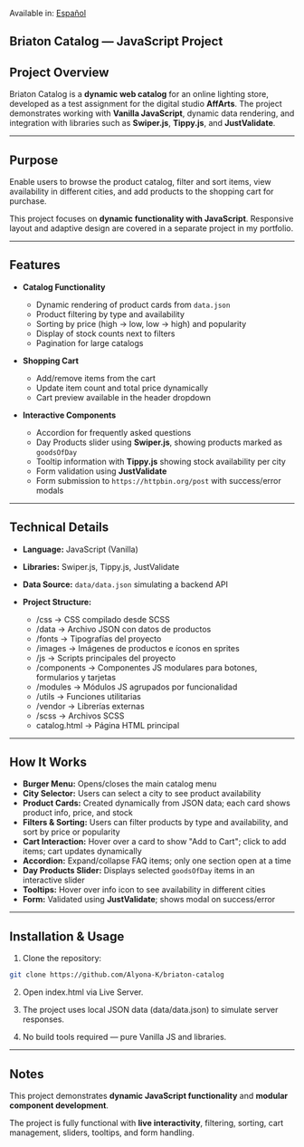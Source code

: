 Available in: [Español](README.es.md)

## Briaton Catalog — JavaScript Project

## Project Overview

Briaton Catalog is a **dynamic web catalog** for an online lighting store, developed as a test assignment for the digital studio **AffArts**. 
The project demonstrates working with **Vanilla JavaScript**, dynamic data rendering, and integration with libraries such as **Swiper.js**, **Tippy.js**, and **JustValidate**.

---

## Purpose

Enable users to browse the product catalog, filter and sort items, view availability in different cities, and add products to the shopping cart for purchase.

This project focuses on **dynamic functionality with JavaScript**. Responsive layout and adaptive design are covered in a separate project in my portfolio.

---

## Features

- **Catalog Functionality**
  - Dynamic rendering of product cards from `data.json`
  - Product filtering by type and availability
  - Sorting by price (high → low, low → high) and popularity
  - Display of stock counts next to filters
  - Pagination for large catalogs

- **Shopping Cart**
  - Add/remove items from the cart
  - Update item count and total price dynamically
  - Cart preview available in the header dropdown

- **Interactive Components**
  - Accordion for frequently asked questions
  - Day Products slider using **Swiper.js**, showing products marked as `goodsOfDay`
  - Tooltip information with **Tippy.js** showing stock availability per city
  - Form validation using **JustValidate**
  - Form submission to `https://httpbin.org/post` with success/error modals

---

## Technical Details

- **Language:** JavaScript (Vanilla)
- **Libraries:** Swiper.js, Tippy.js, JustValidate
- **Data Source:** `data/data.json` simulating a backend API
- **Project Structure:**

  - /css        → CSS compilado desde SCSS
  - /data       → Archivo JSON con datos de productos
  - /fonts      → Tipografías del proyecto
  - /images     → Imágenes de productos e íconos en sprites
  - /js         → Scripts principales del proyecto
  - /components → Componentes JS modulares para botones, formularios y tarjetas
  - /modules    → Módulos JS agrupados por funcionalidad
  - /utils      → Funciones utilitarias
  - /vendor     → Librerías externas
  - /scss       → Archivos SCSS
  - catalog.html → Página HTML principal

---

## How It Works

- **Burger Menu:** Opens/closes the main catalog menu
- **City Selector:** Users can select a city to see product availability
- **Product Cards:** Created dynamically from JSON data; each card shows product info, price, and stock
- **Filters & Sorting:** Users can filter products by type and availability, and sort by price or popularity
- **Cart Interaction:** Hover over a card to show "Add to Cart"; click to add items; cart updates dynamically
- **Accordion:** Expand/collapse FAQ items; only one section open at a time
- **Day Products Slider:** Displays selected `goodsOfDay` items in an interactive slider
- **Tooltips:** Hover over info icon to see availability in different cities
- **Form:** Validated using **JustValidate**; shows modal on success/error

---

## Installation & Usage

1. Clone the repository:

```bash
git clone https://github.com/Alyona-K/briaton-catalog
```

2. Open index.html via Live Server.

3. The project uses local JSON data (data/data.json) to simulate server responses.

4. No build tools required — pure Vanilla JS and libraries.

---

## Notes

This project demonstrates **dynamic JavaScript functionality** and **modular component development**.

The project is fully functional with **live interactivity**, filtering, sorting, cart management, sliders, tooltips, and form handling.
